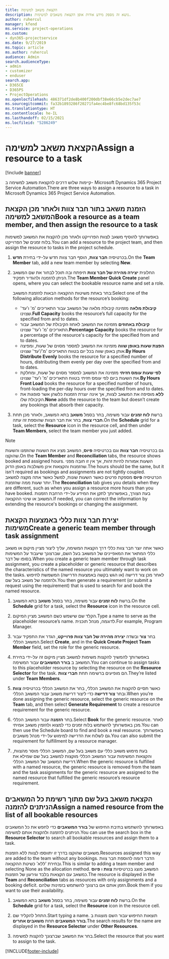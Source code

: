 ```yaml
---
title: הקצאת משאב למשימה
description: נושא זה מספק מידע אודות אופן הקצאת משאבים למשימות.
author: ruhercul
manager: kfend
ms.service: project-operations
ms.custom:
- dyn365-projectservice
ms.date: 9/27/2019
ms.topic: article
ms.author: ruhercul
audience: Admin
search.audienceType:
- admin
- customizer
- enduser
search.app:
- D365CE
- D365PS
- ProjectOperations
ms.openlocfilehash: 486371df2de8b400f200dbf38e66cb5e2dec7ae7
ms.sourcegitcommit: fa32b1893286f20271fa4ec4be8fc68bd135f53c
ms.translationtype: HT
ms.contentlocale: he-IL
ms.lasthandoff: 02/15/2021
ms.locfileid: "5286249"
---
```

# <a name="assign-a-resource-to-a-task"></a><span data-ttu-id="c099b-103">הקצאת משאב למשימה</span><span class="sxs-lookup"><span data-stu-id="c099b-103">Assign a resource to a task</span></span>

[!include [banner](../includes/psa-now-project-operations.md)]

<span data-ttu-id="c099b-104">קיימות שלוש דרכים להקצאת משאב למשימה ב- Microsoft Dynamics 365 Project Service Automation.</span><span class="sxs-lookup"><span data-stu-id="c099b-104">There are three ways to assign a resource to a task in Microsoft Dynamics 365 Project Service Automation.</span></span>

## <a name="book-a-resource-as-a-team-member-and-then-assign-the-resource-to-a-task"></a><span data-ttu-id="c099b-105">הזמנת משאב בתור חבר צוות ולאחר מכן הקצאת המשאב למשימה</span><span class="sxs-lookup"><span data-stu-id="c099b-105">Book a resource as a team member, and then assign the resource to a task</span></span>

<span data-ttu-id="c099b-106">באפשרותך להוסיף משאב לצוות הפרוייקט ולאחר מכן להקצות את המשאב למשימות בלוח זמנים של הפרוייקט.</span><span class="sxs-lookup"><span data-stu-id="c099b-106">You can add a resource to the project team, and then assign the resource to tasks in the project schedule.</span></span>

1. <span data-ttu-id="c099b-107">בכרטיסיה **חבר צוות**, הוסף חבר צוות חדש על-ידי בחירת **חדש**.</span><span class="sxs-lookup"><span data-stu-id="c099b-107">On the **Team Member** tab, add a new team member by selecting **New**.</span></span> 

2. <span data-ttu-id="c099b-108">החלונית **יצירה מהירה של חבר צוות** תיפתח ובה תוכל לבחור את שם המשאב הניתן להזמנה ולהגדיר תפקיד.</span><span class="sxs-lookup"><span data-stu-id="c099b-108">The **Team Member Quick Create** panel opens, where you can select the bookable resource name and set a role.</span></span> 

    <span data-ttu-id="c099b-109">בחר באחת משיטות ההקצאה הבאות להזמנת המשאב:</span><span class="sxs-lookup"><span data-stu-id="c099b-109">Select one of the following allocation methods for the resource’s booking:</span></span>

    - <span data-ttu-id="c099b-110">**קיבולת מלאה** מזמינה קיבולת מלאה של המשאב עבור התאריכים 'מ' ו'עד' שצוינו.</span><span class="sxs-lookup"><span data-stu-id="c099b-110">**Full Capacity** books the resource’s full capacity for the specified from and to dates.</span></span>
    - <span data-ttu-id="c099b-111">**קיבולת באחוזים** מזמינה את המשאב לאחוז הקיבולת של המשאב עבור התאריכים 'מ' ו'עד' שצוינו.</span><span class="sxs-lookup"><span data-stu-id="c099b-111">**Percentage Capacity** books the resource for a percentage of the resource's capacity for the specified from and to dates.</span></span>
    - <span data-ttu-id="c099b-112">**‏‫הפצת שעות באופן שווה‬** מזמינה את המשאב למספר מסוים של שעות, ומפיצה אותן באופן שווה בכל יום בטווח התאריכים 'מ'/'עד' שצוינו.</span><span class="sxs-lookup"><span data-stu-id="c099b-112">**By Hours Distribute Evenly** books the resource for a specified number of hours, distributing them evenly per day over the specified from and to dates.</span></span>
    - <span data-ttu-id="c099b-113">**לפי ‏‫שעות עומס חזיתי‬** מזמינה את המשאב למספר מסוים של שעות, ומחלקת את השעות ביום לפי עומס חזיתי בטווח התאריכים 'מ' ו'עד' שצוינו.</span><span class="sxs-lookup"><span data-stu-id="c099b-113">**By Hours Front Load** books the resource for a specified number of hours, front-loading the per-day hours over the specified from and to dates.</span></span>
    - <span data-ttu-id="c099b-114">**ללא** מוסיפה את המשאב לצוות, אך אינה יוצרת הזמנות כלשהן אשר סופגות את הקיבולת שלו.</span><span class="sxs-lookup"><span data-stu-id="c099b-114">**None** adds the resource to the team but doesn’t create any bookings that absorb their capacity.</span></span>

3. <span data-ttu-id="c099b-115">ברשת **לוח זמנים** עבור משימה, בחר בסמל **משאב** בתא המשאב, ולאחר מכן תחת **חברי צוות**, בחר את חבר הצוות שהוספת זה עתה.</span><span class="sxs-lookup"><span data-stu-id="c099b-115">On the **Schedule** grid for a task, select the **Resource** icon in the resource cell, and then under **Team Members**, select the team member you just added.</span></span> 

> [!NOTE]
> <span data-ttu-id="c099b-116">גם בכרטיסיה **חבר צוות** וגם בכרטיסיה **פיוס**, המשאב מציג את השעות שהוזמנו והשעות שהוקצו.</span><span class="sxs-lookup"><span data-stu-id="c099b-116">On the **Team Member** and **Reconciliation** tabs, the resource shows booked and assigned hours.</span></span> <span data-ttu-id="c099b-117">השעות אמורות להיות זהות, אך אין זו חובה מפני שהזמנות והקצאות אינן משולבות באופן הדוק.</span><span class="sxs-lookup"><span data-stu-id="c099b-117">The hours should be the same, but it isn't required as bookings and assignments are not tightly coupled.</span></span> <span data-ttu-id="c099b-118">הכרטיסיה **פיוס** מספקת פרטים כאשר השעות שונות, למשל כאשר אתה מקצה למשאב יותר שעות ממה שהזמנת.</span><span class="sxs-lookup"><span data-stu-id="c099b-118">The **Reconciliation** tab gives you details when they are different, such as when you assign a resource more hours than you have booked.</span></span> <span data-ttu-id="c099b-119">בעת הצורך, באפשרותך לתקן את המידע על-ידי הרחבת הזמנות המשאב או שינוי ההקצאה.</span><span class="sxs-lookup"><span data-stu-id="c099b-119">If needed, you can correct the information by extending the resource's bookings or changing the assignment.</span></span>

## <a name="create-a-generic-team-member-through-task-assignment"></a><span data-ttu-id="c099b-120">יצירת חבר צוות כללי באמצעות הקצאת משימות</span><span class="sxs-lookup"><span data-stu-id="c099b-120">Create a generic team member through task assignment</span></span>

<span data-ttu-id="c099b-121">כאשר אתה יוצר חבר צוות כללי דרך הקצאת המשימה, עליך ליצור מציין מיקום או משאב כללי המתאר את המאפיינים של המשאב בעל השם, שברצונך שיעבוד על המשימות בסופו של דבר.</span><span class="sxs-lookup"><span data-stu-id="c099b-121">When you create a generic team member through task assignment, you create a placeholder or generic resource that describes the characteristics of the named resource you ultimately want to work on the tasks.</span></span> <span data-ttu-id="c099b-122">לאחר מכן צור דרישה (או הגש בקשה באמצעות הדרישה) המשמשת לחיפוש ולהזמנה של משאב בעל שם.</span><span class="sxs-lookup"><span data-stu-id="c099b-122">You then generate a requirement (or submit a request using the requirement) that is used to search for and book the named resource.</span></span>

1. <span data-ttu-id="c099b-123">ברשת **לוח זמנים** עבור משימה, בחר בסמל **משאב** בתא המשאב.</span><span class="sxs-lookup"><span data-stu-id="c099b-123">On the **Schedule** grid for a task, select the **Resource** icon in the resource cell.</span></span>

2. <span data-ttu-id="c099b-124">הקלד שם שישמש כשם המשאב מציין המיקום.</span><span class="sxs-lookup"><span data-stu-id="c099b-124">Type a name to serve as the placeholder resource’s name.</span></span> <span data-ttu-id="c099b-125">לדוגמה, מנהל תוכנית.</span><span class="sxs-lookup"><span data-stu-id="c099b-125">For example, Program Manager.</span></span>

3. <span data-ttu-id="c099b-126">בחר **צור** ובשדה **יצירה מהירה של חבר צוות פרוייקט**, הגדר את התפקיד עבור המשאב הכללי.</span><span class="sxs-lookup"><span data-stu-id="c099b-126">Select **Create**, and in the **Quick Create Project Team Member** field, set the role for the generic resource.</span></span>

4. <span data-ttu-id="c099b-127">באפשרותך להמשיך להקצות משימות למשאב מציין מיקום זה על-ידי בחירת המשאב ב **בורר המשאבים** עבור המשימה.</span><span class="sxs-lookup"><span data-stu-id="c099b-127">You can continue to assign tasks to this placeholder resource by selecting the resource on the **Resource Selector** for the task.</span></span> <span data-ttu-id="c099b-128">הם מופיעים ברשימה תחת **חברי צוות**.</span><span class="sxs-lookup"><span data-stu-id="c099b-128">They’re listed under **Team Members**.</span></span>

5. <span data-ttu-id="c099b-129">כאשר תסיים להקצות את המשאב הכללי, בחר את המשאב הכללי בכרטיסיה **צוות** ובחר **צור דרישה** כדי ליצור דרישת משאב עבור המשאב הכללי.</span><span class="sxs-lookup"><span data-stu-id="c099b-129">When you’re done assigning the generic resource, select the generic resource on the **Team** tab, and then select **Generate Requirement** to create a resource requirement for the generic resource.</span></span>

6. <span data-ttu-id="c099b-130">בחר **הזמנה** עבור המשאב הכללי.</span><span class="sxs-lookup"><span data-stu-id="c099b-130">Select **Book** for the generic resource.</span></span> <span data-ttu-id="c099b-131">לאחר מכן באפשרותך להשתמש בלוח זמנים כדי למצוא ולהזמין משאב אמיתי.</span><span class="sxs-lookup"><span data-stu-id="c099b-131">You can then use the Schedule board to find and book a real resource.</span></span> <span data-ttu-id="c099b-132">באפשרותך גם לשלוח את הדרישה למימוש על-ידי מנהל משאבים.</span><span class="sxs-lookup"><span data-stu-id="c099b-132">You can also submit the requirement for fulfillment by a resource manager.</span></span>

7. <span data-ttu-id="c099b-133">בעת מימוש משאב כללי עם משאב בעל שם, המשאב הכללי מוסר מהצוות, והקצאות המשימות עבור המשאב הכללי מוקצות למשאב בעל שם שמילא את דרישת המשאב של המשאב הכללי.</span><span class="sxs-lookup"><span data-stu-id="c099b-133">When the generic resource is fulfilled with a named resource, the generic resource is removed from the team and the task assignments for the generic resource are assigned to the named resource that fulfilled the generic resource’s resource requirement.</span></span>

## <a name="assign-a-named-resource-from-the-list-of-all-bookable-resources"></a><span data-ttu-id="c099b-134">הקצאת משאב בעל שם מתוך רשימת כל המשאבים הניתנים להזמנה</span><span class="sxs-lookup"><span data-stu-id="c099b-134">Assign a named resource from the list of all bookable resources</span></span>

<span data-ttu-id="c099b-135">באפשרותך להשתמש בתיבת החיפוש של **בורר המשאבים** כדי לחפש את כל המשאבים הניתנים להזמנה ולהקצות אותם למשימה.</span><span class="sxs-lookup"><span data-stu-id="c099b-135">You can use the search box in the **Resource Selector** to search all bookable resources and assign them to a task.</span></span>

<span data-ttu-id="c099b-136">משאבים שהוקצו בדרך זו יתווספו לצוות ללא הזמנות.</span><span class="sxs-lookup"><span data-stu-id="c099b-136">Resources assigned this way are added to the team without any bookings.</span></span> <span data-ttu-id="c099b-137">הדבר דומה להוספת חבר צוות ובחירת 'ללא' כשיטת ההקצאה.</span><span class="sxs-lookup"><span data-stu-id="c099b-137">This is similar to adding a team member and selecting None as the allocation method.</span></span> <span data-ttu-id="c099b-138">המשאב מוצג בכרטיסיות **צוות** ו **פיוס** כמשאב עם הקצאות בלבד וגירעון של הזמנות.</span><span class="sxs-lookup"><span data-stu-id="c099b-138">The resource is displayed in the **Team** and **Reconciliation** tabs as resources with only assignments and a booking deficit.</span></span> <span data-ttu-id="c099b-139">הזמן אותם אם ברצונך להשתמש בזמינות שלהם.</span><span class="sxs-lookup"><span data-stu-id="c099b-139">Book them if you want to use their availability.</span></span>

1. <span data-ttu-id="c099b-140">ברשת **לוח זמנים** עבור משימה, בחר בסמל **משאב** בתא המשאב.</span><span class="sxs-lookup"><span data-stu-id="c099b-140">On the **Schedule** grid for a task, select the **Resource** icon in the resource cell.</span></span>

2. <span data-ttu-id="c099b-141">התחל להקליד שם.</span><span class="sxs-lookup"><span data-stu-id="c099b-141">Start typing a name.</span></span> <span data-ttu-id="c099b-142">תוצאות החיפוש עבור השם מוצגות ב **בורר המשאבים** תחת **משאבים אחרים**.</span><span class="sxs-lookup"><span data-stu-id="c099b-142">The search results for the name are displayed in the **Resource Selector** under **Other Resources**.</span></span>

3. <span data-ttu-id="c099b-143">בחר את המשאב שברצונך להקצות למשימה.</span><span class="sxs-lookup"><span data-stu-id="c099b-143">Select the resource that you want to assign to the task.</span></span>



[!INCLUDE[footer-include](../includes/footer-banner.md)]